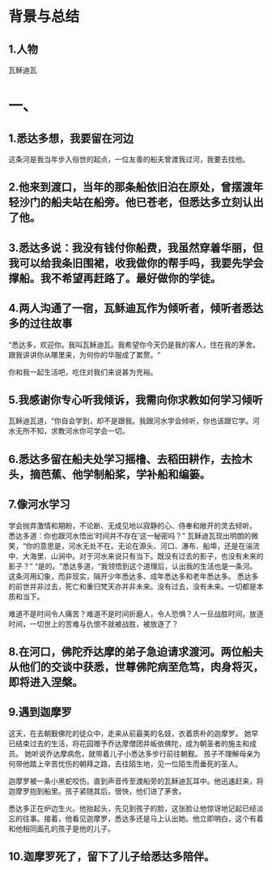 # 背景与总结
## 1.人物
瓦稣迪瓦

# 一、
## 1.悉达多想，我要留在河边
这条河是我当年步入俗世的起点，一位友善的船夫曾渡我过河，我要去找他。

## 2.他来到渡口，当年的那条船依旧泊在原处，曾摆渡年轻沙门的船夫站在船旁。他已苍老，但悉达多立刻认出了他。

## 3.悉达多说：我没有钱付你船费，我虽然穿着华丽，但我可以给我条旧围裙，收我做你的帮手吗，我要先学会撑船。​我不希望再赶路了。最好做你的学徒。

## 4.两人沟通了一宿，瓦稣迪瓦作为倾听者，倾听者悉达多的过往故事
“悉达多，欢迎你。我叫瓦稣迪瓦。我希望你今天仍是我的客人，住在我的茅舍。跟我讲讲你从哪里来，为何你的华服成了累赘。​”

你和我一起生活吧，吃住对我们来说甚为充裕。​

## 5.我感谢你专心听我倾诉，我需向你求教如何学习倾听
瓦稣迪瓦道，“你自会学到，却不是跟我。我跟河水学会倾听，你也该跟它学。河水无所不知，求教河水你可学会一切。

## 6.悉达多留在船夫处学习摇橹、去稻田耕作，去捡木头，摘芭蕉、他学制船桨，学补船和编篓。

## 7.像河水学习
学会抛弃激情和期盼，不论断、无成见地以寂静的心、侍奉和敞开的灵去倾听。
悉达多道：你也跟河水悟出‘时间并不存在’这一秘密吗？​”
瓦稣迪瓦现出明朗的微笑，“你的意思是，河水无处不在。无论在源头、河口、瀑布、船埠，还是在湍流中、大海里、山涧中。对于河水来说只有当下。既没有过去的影子，也没有未来的影子？​”
“是的。​”悉达多道，​“我领悟到这个道理后，认出我的生活也是一条河。这条河用幻象，而非现实，隔开少年悉达多、成年悉达多和老年悉达多。
悉达多的前世并非过去，死亡和重归梵天亦并非未来。没有过去，没有未来。一切都是本质和当下。

难道不是时间令人痛苦？难道不是时间折磨人，令人恐惧？人一旦战胜时间，放逐时间，一切世上的苦难与仇恨不就被战胜，被放逐了？

## 8.在河口，佛陀乔达摩的弟子急迫请求渡河。两位船夫从他们的交谈中获悉，世尊佛陀病至危笃，肉身将灭，即将进入涅槃。

## 9.遇到迦摩罗
这天，在去朝觐佛陀的徒众中，走来从前最美的名妓，衣着质朴的迦摩罗。
她早已结束过去的生活，将花园赠予乔达摩僧团并皈依佛陀，成为朝圣者的施主和成员。
她听说乔达摩病危，就带着儿子小悉达多步行前往朝觐。
孩子不理解母亲为何带他踏上辛苦忧伤的朝拜之路，去往陌生地，见一位陌生而垂死的圣人。

迦摩罗被一条小黑蛇咬伤。直到声音传至渡船旁的瓦稣迪瓦耳中。他迅速赶来，将迦摩罗抱到船里。孩子紧随其后。很快，他们进了茅舍。

悉达多正在炉边生火。他抬起头，先见到孩子的脸，这张脸让他惊讶地记起已经淡忘的往事。接着，他看见迦摩罗，悉达多还是马上认出她。他立即明白，这个有着和他相同面孔的孩子是他的儿子。

## 10.迦摩罗死了，留下了儿子给悉达多陪伴。